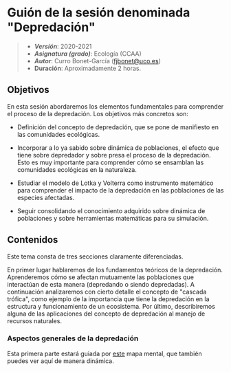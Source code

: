 # Guión de la sesión denominada "Depredación"


> + **_Versión_**: 2020-2021
> + **_Asignatura (grado)_**: Ecología (CCAA)
> + **_Autor_**: Curro Bonet-García (fjbonet@uco.es)
> + **Duración**: Aproximadamente 2 horas.



## Objetivos 

En esta sesión abordaremos los elementos fundamentales para comprender el proceso de la depredación. Los objetivos más concretos son:

 + Definición del concepto de depredación, que se pone de manifiesto en las comunidades ecológicas.

 + Incorporar a lo ya sabido sobre dinámica de poblaciones, el efecto que tiene sobre depredador y sobre presa el proceso de la depredación. Esto es muy importante para comprender cómo se ensamblan las comunidades ecológicas en la naturaleza.

 + Estudiar el modelo de Lotka y Volterra como instrumento matemático para comprender el impacto de la depredación en las poblaciones de las especies afectadas.

 + Seguir consolidando el conocimiento adquirido sobre dinámica de poblaciones y sobre herramientas matemáticas para su simulación.

   

 ## Contenidos
Este tema consta de tres secciones claramente diferenciadas. 

En primer lugar hablaremos de los fundamentos teóricos de la depredación. Aprenderemos cómo se afectan mutuamente las poblaciones que interactúan de esta manera (depredando o siendo depredadas). A continuación analizaremos con cierto detalle el concepto de "cascada trófica", como ejemplo de la importancia que tiene la depredación en la estructura y funcionamiento de un ecosistema. Por último, describiremos alguna de las aplicaciones del concepto de depredación al manejo de recursos naturales. 



### Aspectos generales de la depredación

Esta primera parte estará guiada por [este](https://github.com/aprendiendo-cosas/Te_depredacion_ecologia_ccaa/raw/main/presentacion/1_generalidades_depredacion.xmind) mapa mental, que también puedes ver aquí de manera dinámica. 